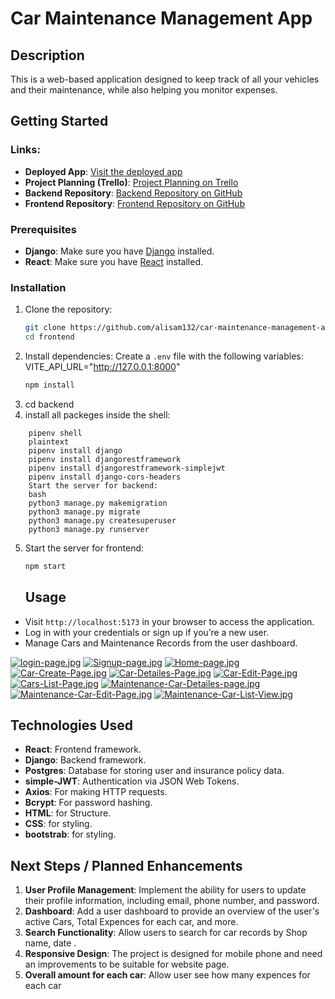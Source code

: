 # Car Maintenance Management App
## Description
This is a web-based application designed to keep track of all your vehicles and their maintenance, while also helping you monitor expenses.
## Getting Started
### Links:
- **Deployed App**: [Visit the deployed app](https://car-maintenance-frontend.vercel.app/auth/login)
- **Project Planning (Trello)**: [Project Planning on Trello](https://trello.com/b/czCmIUFS/car-maintenance-management-app)
- **Backend Repository**: [Backend Repository on GitHub](https://github.com/alisam132/car-maintenance-management-app)
- **Frontend Repository**: [Frontend Repository on GitHub](https://github.com/alisam132/car-maintenance-management-app)
### Prerequisites
- **Django**: Make sure you have [Django](https://www.djangoproject.com/) installed.
- **React**: Make sure you have [React](https://react.dev/) installed.
### Installation
1. Clone the repository:
    ```bash
    git clone https://github.com/alisam132/car-maintenance-management-app
    cd frontend
2. Install dependencies:
    Create a `.env` file with the following variables:
    VITE_API_URL="http://127.0.0.1:8000"
    ```bash
    npm install
    ```
3. cd backend
4. install all packeges inside the shell:
```
    pipenv shell
    plaintext
    pipenv install django
    pipenv install djangorestframework
    pipenv install djangorestframework-simplejwt
    pipenv install django-cors-headers
    Start the server for backend:
    bash
    python3 manage.py makemigration
    python3 manage.py migrate
    python3 manage.py createsuperuser
    python3 manage.py runserver
```
5. Start the server for frontend:
    ```bash
    npm start
    ```
    ## Usage
- Visit `http://localhost:5173` in your browser to access the application.
- Log in with your credentials or sign up if you’re a new user.
- Manage Cars and Maintenance Records from the user dashboard.


[![login-page.jpg](https://i.postimg.cc/cLFkxqh5/login-page.jpg)](https://postimg.cc/VJbWgV3j)
[![Signup-page.jpg](https://i.postimg.cc/Y0N8TTjR/Signup-page.jpg)](https://postimg.cc/JHnbk6NH)
[![Home-page.jpg](https://i.postimg.cc/fbXdHmVj/Home-page.jpg)](https://postimg.cc/94mz04tr)
[![Car-Create-Page.jpg](https://i.postimg.cc/cHbFQf27/Car-Create-Page.jpg)](https://postimg.cc/hzV8nQSh)
[![Car-Detailes-Page.jpg](https://i.postimg.cc/133MYCS0/Car-Detailes-Page.jpg)](https://postimg.cc/SJHWnGJj)
[![Car-Edit-Page.jpg](https://i.postimg.cc/dt4jd2Ch/Car-Edit-Page.jpg)](https://postimg.cc/ZCvNzyVm)
[![Cars-List-Page.jpg](https://i.postimg.cc/05CYRYcV/Cars-List-Page.jpg)](https://postimg.cc/grnX3Z9h)
[![Maintenance-Car-Detailes-page.jpg](https://i.postimg.cc/wMxsTr00/Maintenance-Car-Detailes-page.jpg)](https://postimg.cc/7GcLKKv2)
[![Maintenance-Car-Edit-Page.jpg](https://i.postimg.cc/Y0XL4xPk/Maintenance-Car-Edit-Page.jpg)](https://postimg.cc/xNz1hLYF)
[![Maintenance-Car-List-View.jpg](https://i.postimg.cc/R0c31mYg/Maintenance-Car-List-View.jpg)](https://postimg.cc/XZY73R45)


## Technologies Used
- **React**: Frontend framework.
- **Django**: Backend framework.
- **Postgres**: Database for storing user and insurance policy data.
- **simple-JWT**: Authentication via JSON Web Tokens.
- **Axios**: For making HTTP requests.
- **Bcrypt**: For password hashing.
- **HTML**: for Structure.
- **CSS**: for styling.
- **bootstrab**: for styling.
## Next Steps / Planned Enhancements

1. **User Profile Management**: Implement the ability for users to update their profile information, including email, phone number, and password.
2. **Dashboard**: Add a user dashboard to provide an overview of the user's active Cars, Total Expences for each car, and more.
3. **Search Functionality**: Allow users to search for car records by Shop name, date .
4. **Responsive Design**: The project is designed for mobile phone and need an improvements to be suitable for website page.
5. **Overall amount for each car**: Allow user see how many expences for each car
